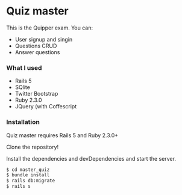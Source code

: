 # Quiz master

This is the Quipper exam. You can:

  - User signup and singin
  - Questions CRUD
  - Answer questions

### What I used

* Rails 5
* SQlite
* Twitter Bootstrap
* Ruby 2.3.0
* JQuery (with Coffescript

### Installation

Quiz master requires Rails 5 and Ruby 2.3.0+

Clone the repository!

Install the dependencies and devDependencies and start the server.

```sh
$ cd master_quiz
$ bundle install
$ rails db:migrate
$ rails s
```

